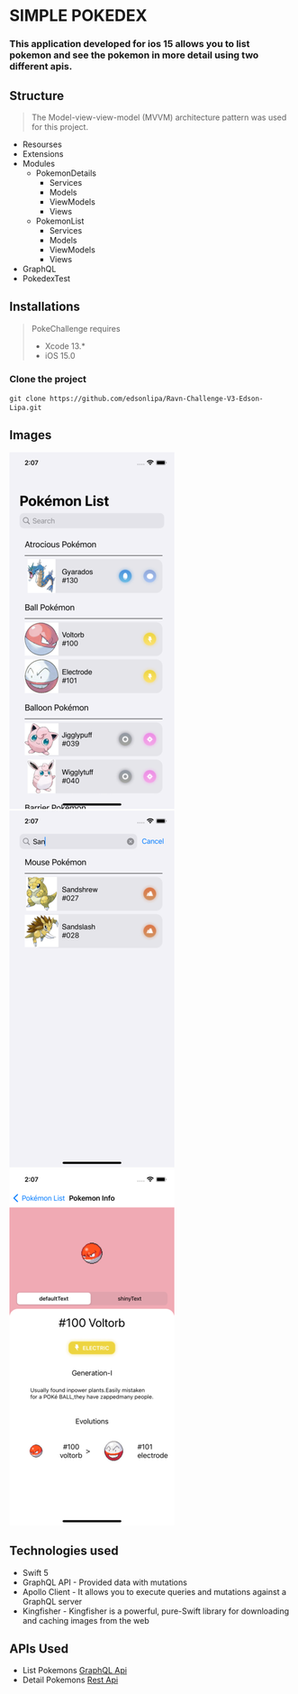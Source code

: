 # SIMPLE POKEDEX

### This application developed for ios 15 allows you to list pokemon and see the pokemon in more detail using two different apis.

## Structure
> The Model-view-view-model (MVVM) architecture pattern was used for this project.
- Resourses
- Extensions
- Modules
  - PokemonDetails
    - Services
    - Models
    - ViewModels
    - Views
  - PokemonList
    - Services
    - Models
    - ViewModels
    - Views
- GraphQL
- PokedexTest   

## Installations
> PokeChallenge requires 
> - Xcode 13.*
> - iOS 15.0
### Clone the project
```
git clone https://github.com/edsonlipa/Ravn-Challenge-V3-Edson-Lipa.git
```
## Images
![Alt text](Images/Image_1.png "List Pokemons")
![Alt text](Images/Image_2.png "Searching Pokemons")
![Alt text](Images/Image_3.png "Detail View")

## Technologies used

* Swift 5
* GraphQL API - Provided data with mutations
* Apollo Client - It allows you to execute queries and mutations against a GraphQL server
* Kingfisher - Kingfisher is a powerful, pure-Swift library for downloading and caching images from the web

## APIs Used
* List Pokemons [GraphQL Api](https://wayfair.github.io/dociql/)
* Detail Pokemons [Rest Api](https://pokeapi.co/docs/v2) 